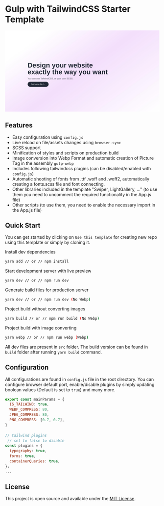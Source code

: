# Gulp with TailwindCSS Starter Template

![The starting page of the template](/img.jpg)

## Features

- Easy configuration using `config.js`
- Live reload on file/assets changes using `browser-sync`
- SCSS support
- Minification of styles and scripts on production build
- Image conversion into Webp Format and automatic creation of Picture Tag in the assembly `gulp-webp`
- Includes following tailwindcss plugins (can be disabled/enabled with `config.js`)
- Automatic shooting of fonts from .ttf .woff and .woff2, automatically creating a fonts.scss file and font connecting.
- Other libraries included in the template "Swiper, LightGallery, ..." (to use them you need to uncomment the required functionality in the App.js file)
- Other scripts (to use them, you need to enable the necessary import in the App.js file)


## Quick Start

You can get started by clicking on `Use this template` for creating new repo using this template or simply by cloning it.

Install dev dependencies

```sh
yarn add // or // npm install
```

Start development server with live preview

```sh
yarn dev // or // npm run dev
```

Generate build files for production server

```sh
yarn dev // or // npm run dev (No Webp)
```

Project build without converting images 

```sh
yarn build // or // npm run build (No Webp)
```

Project build with image converting

```sh
yarn webp // or // npm run webp (Webp)
```

All dev files are present in `src` folder. The build version can be found in `build` folder after running `yarn build` command.

## Configuration

All configurations are found in `config.js` file in the root directory. You can configure browser default port, enable/disable plugins by simply updating boolean values (Default is set to `true`) and many more.

```js
export const mainParams = {
  IS_TAILWIND: true,
  WEBP_COMPRESS: 80,
  JPEG_COMPRESS: 80,
  PNG_COMPRESS: [0.7, 0.7],
}

// tailwind plugins
 // set to false to disable
const plugins = {
  typography: true,
  forms: true,
  containerQueries: true,
};
...
```

## License

This project is open source and available under the [MIT License](LICENSE).
